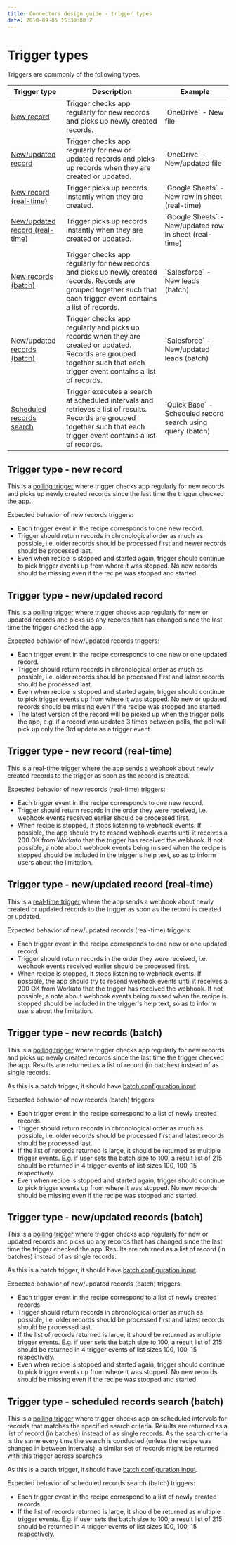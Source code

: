 ```yaml
---
title: Connectors design guide - trigger types
date: 2018-09-05 15:30:00 Z
---
```


# Trigger types
Triggers are commonly of the following types.

<table class="unchanged rich-diff-level-one">
  <thead>
    <tr>
        <th width='25%'>Trigger type</th>
        <th>Description</th>
        <th>Example</th>
    </tr>
  </thead>
  <tbody>
    <tr>
        <td><a href="#trigger-type---new-record">New record</a></td>
        <td>Trigger checks app regularly for new records and picks up newly created records.</td>
        <td>`OneDrive` - New file</td>
    </tr>
    <tr>
    	<td><a href="#trigger-type---newupdated-record">New/updated record</a></td>
    	<td>Trigger checks app regularly for new or updated records and picks up records when they are created or updated.</td>
    	<td>`OneDrive` - New/updated file</td>
    </tr>
    <tr>
    	<td><a href="#trigger-type---new-record-real-time">New record (real-time)</a></td>
    	<td>Trigger picks up records instantly when they are created.</td>
    	<td>`Google Sheets` - New row in sheet (real-time)</td>
    </tr>
    <tr>
    	<td><a href="#trigger-type---newupdated-record-real-time">New/updated record (real-time)</a></td>
    	<td>Trigger picks up records instantly when they are created or updated.</td>
    	<td>`Google Sheets` - New/updated row in sheet (real-time)</td>
    </tr>
    <tr>
    	<td><a href="#trigger-type---new-records-batch">New records (batch)</a></td>
    	<td>Trigger checks app regularly for new records and picks up newly created records. Records are grouped together such that each trigger event contains a list of records.</td>
    	<td>`Salesforce` - New leads (batch)</td>
    </tr>
    <tr>
    	<td><a href="#trigger-type---newupdated-records-batch">New/updated records (batch)</a></td>
    	<td>Trigger checks app regularly and picks up records when they are created or updated. Records are grouped together such that each trigger event contains a list of records.</td>
    	<td>`Salesforce` - New/updated leads (batch)</td>
    </tr>
    <tr>
    	<td><a href="#trigger-type---scheduled-records-search-batch">Scheduled records search</a></td>
    	<td>Trigger executes a search at scheduled intervals and retrieves a list of results. Records are grouped together such that each trigger event contains a list of records.</td>
    	<td>`Quick Base` - Scheduled record search using query (batch)</td>
    </tr>
  </tbody>
</table>

## Trigger type - new record
This is a [polling trigger](/recipes/triggers.md#polling-triggers) where trigger checks app regularly for new records and picks up newly created records since the last time the trigger checked the app.

Expected behavior of new records triggers:
- Each trigger event in the recipe corresponds to one new record.
- Trigger should return records in chronological order as much as possible, i.e. older records should be processed first and newer records should be processed last.
- Even when recipe is stopped and started again, trigger should continue to pick trigger events up from where it was stopped. No new records should be missing even if the recipe was stopped and started.

## Trigger type - new/updated record
This is a [polling trigger](/recipes/triggers.md#polling-triggers) where trigger checks app regularly for new or updated records and picks up any records that has changed since the last time the trigger checked the app.

Expected behavior of new/updated records triggers:
- Each trigger event in the recipe corresponds to one new or one updated record.
- Trigger should return records in chronological order as much as possible, i.e. older records should be processed first and latest records should be processed last.
- Even when recipe is stopped and started again, trigger should continue to pick trigger events up from where it was stopped. No new or updated records should be missing even if the recipe was stopped and started.
- The latest version of the record will be picked up when the trigger polls the app, e.g. if a record was updated 3 times between polls, the poll will pick up only the 3rd update as a trigger event.

## Trigger type - new record (real-time)
This is a [real-time trigger](/recipes/triggers.md#real-time-triggers) where the app sends a webhook about newly created records to the trigger as soon as the record is created.

Expected behavior of new records (real-time) triggers:
- Each trigger event in the recipe corresponds to one new record.
- Trigger should return records in the order they were received, i.e. webhook events received earlier should be processed first.
- When recipe is stopped, it stops listening to webhook events. If possible, the app should try to resend webhook events until it receives a 200 OK from Workato that the trigger has received the webhook. If not possible, a note about webhook events being missed when the recipe is stopped should be included in the trigger's help text, so as to inform users about the limitation.

## Trigger type - new/updated record (real-time)
This is a [real-time trigger](/recipes/triggers.md#real-time-triggers) where the app sends a webhook about newly created or updated records to the trigger as soon as the record is created or updated.

Expected behavior of new/updated records (real-time) triggers:
- Each trigger event in the recipe corresponds to one new or one updated record.
- Trigger should return records in the order they were received, i.e. webhook events received earlier should be processed first.
- When recipe is stopped, it stops listening to webhook events. If possible, the app should try to resend webhook events until it receives a 200 OK from Workato that the trigger has received the webhook. If not possible, a note about webhook events being missed when the recipe is stopped should be included in the trigger's help text, so as to inform users about the limitation.

## Trigger type - new records (batch)
This is a [polling trigger](/recipes/triggers.md#polling-triggers) where trigger checks app regularly for new records and picks up newly created records since the last time the trigger checked the app. Results are returned as a list of record (in batches) instead of as single records.

As this is a batch trigger, it should have [batch configuration input](/developing-connectors/connectors-design-guide/trigger-input.md#trigger-input---batch-configuration).

Expected behavior of new records (batch) triggers:
- Each trigger event in the recipe correspond to a list of newly created records.
- Trigger should return records in chronological order as much as possible, i.e. older records should be processed first and latest records should be processed last.
- If the list of records returned is large, it should be returned as multiple trigger events. E.g. if user sets the batch size to 100, a result list of 215 should be returned in 4 trigger events of list sizes 100, 100, 15 respectively.
- Even when recipe is stopped and started again, trigger should continue to pick trigger events up from where it was stopped. No new records should be missing even if the recipe was stopped and started.

## Trigger type - new/updated records (batch)
This is a [polling trigger](/recipes/triggers.md#polling-triggers) where trigger checks app regularly for new or updated records and picks up any records that has changed since the last time the trigger checked the app. Results are returned as a list of record (in batches) instead of as single records.

As this is a batch trigger, it should have [batch configuration input](/developing-connectors/connectors-design-guide/trigger-input.md#trigger-input---batch-configuration).

Expected behavior of new/updated records (batch) triggers:
- Each trigger event in the recipe correspond to a list of newly created records.
- Trigger should return records in chronological order as much as possible, i.e. older records should be processed first and latest records should be processed last.
- If the list of records returned is large, it should be returned as multiple trigger events. E.g. if user sets the batch size to 100, a result list of 215 should be returned in 4 trigger events of list sizes 100, 100, 15 respectively.
- Even when recipe is stopped and started again, trigger should continue to pick trigger events up from where it was stopped. No new records should be missing even if the recipe was stopped and started.

## Trigger type - scheduled records search (batch)
This is a [polling trigger](/recipes/triggers.md#polling-triggers) where trigger checks app on scheduled intervals for records that matches the specified search criteria. Results are returned as a list of record (in batches) instead of as single records. As the search criteria is the same every time the search is conducted (unless the recipe was changed in between intervals), a similar set of records might be returned with this trigger across searches.

As this is a batch trigger, it should have [batch configuration input](/developing-connectors/connectors-design-guide/trigger-input.md#trigger-input---batch-configuration).

Expected behavior of scheduled records search (batch) triggers:
- Each trigger event in the recipe correspond to a list of newly created records.
- If the list of records returned is large, it should be returned as multiple trigger events. E.g. if user sets the batch size to 100, a result list of 215 should be returned in 4 trigger events of list sizes 100, 100, 15 respectively.
